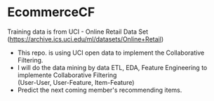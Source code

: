# EcommerceCF
Training data is from UCI - Online Retail Data Set  
(https://archive.ics.uci.edu/ml/datasets/Online+Retail)

- This repo. is using UCI open data to implement the Collaborative Filtering.  
- I will do the data mining by data ETL, EDA, Feature Engineering to implemente Collaborative Filtering  
(User-User, User-Feature, Item-Feature)
- Predict the next coming member's recommending items.
